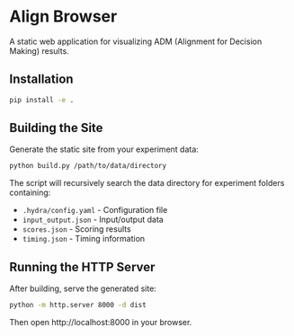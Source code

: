 # Align Browser

A static web application for visualizing ADM (Alignment for Decision Making) results.

## Installation

```bash
pip install -e .
```

## Building the Site

Generate the static site from your experiment data:

```bash
python build.py /path/to/data/directory
```

The script will recursively search the data directory for experiment folders containing:
- `.hydra/config.yaml` - Configuration file
- `input_output.json` - Input/output data  
- `scores.json` - Scoring results
- `timing.json` - Timing information

## Running the HTTP Server

After building, serve the generated site:

```bash
python -m http.server 8000 -d dist
```

Then open http://localhost:8000 in your browser.